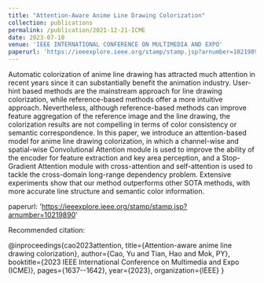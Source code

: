```yaml
---
title: "Attention-Aware Anime Line Drawing Colorization"
collection: publications
permalink: /publication/2021-12-21-ICME
date: 2023-07-10
venue: 'IEEE INTERNATIONAL CONFERENCE ON MULTIMEDIA AND EXPO'
paperurl: 'https://ieeexplore.ieee.org/stamp/stamp.jsp?arnumber=10219890'
---
```

Automatic colorization of anime line drawing has attracted much attention in recent years since it can substantially benefit the animation industry. User-hint based methods are the mainstream approach for line drawing colorization, while reference-based methods offer a more intuitive approach. Nevertheless, although reference-based methods can improve feature aggregation of the reference image and the line drawing, the colorization results are not compelling in terms of color consistency or semantic correspondence. In this paper, we introduce an attention-based model for anime line drawing colorization, in which a channel-wise and spatial-wise Convolutional Attention module is used to improve the ability of the encoder for feature extraction and key area perception, and a Stop-Gradient Attention module with cross-attention and self-attention is used to tackle the cross-domain long-range dependency problem. Extensive experiments show that our method outperforms other SOTA methods, with more accurate line structure and semantic color information.

paperurl: 'https://ieeexplore.ieee.org/stamp/stamp.jsp?arnumber=10219890'

Recommended citation:

@inproceedings{cao2023attention,
  title={Attention-aware anime line drawing colorization},
  author={Cao, Yu and Tian, Hao and Mok, PY},
  booktitle={2023 IEEE International Conference on Multimedia and Expo (ICME)},
  pages={1637--1642},
  year={2023},
  organization={IEEE}
}
